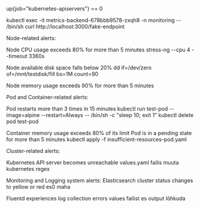 up{job="kubernetes-apiservers"} == 0

kubectl exec -it metrics-backend-678bbb9578-zxqh8 -n monitoring -- /bin/sh
curl http://localhost:3000/fake-endpoint

Node-related alerts:

Node CPU usage exceeds 80% for more than 5 minutes
stress-ng --cpu 4 --timeout 3360s


Node available disk space falls below 20%
dd if=/dev/zero of=/mnt/testdisk/fill bs=1M count=90


Node memory usage exceeds 90% for more than 5 minutes

Pod and Container-related alerts:

Pod restarts more than 3 times in 15 minutes
kubectl run test-pod --image=alpine --restart=Always -- /bin/sh -c "sleep 10; exit 1"
kubectl delete pod test-pod

Container memory usage exceeds 80% of its limit
Pod is in a pending state for more than 5 minutes
kubectl apply -f insufficient-resources-pod.yaml

Cluster-related alerts:

Kubernetes API server becomes unreachable
values.yaml failis muuta kubernetes regex


Monitoring and Logging system alerts:
Elasticsearch cluster status changes to yellow or red
es0 maha

Fluentd experiences log collection errors
values failist es output lõhkuda